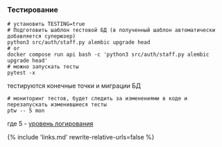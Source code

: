 ### Тестирование
```shell
# установить TESTING=true
# Подготовить шаблон тестовой БД (в полученный шаблон автоматически добавляется суперюзер)
python3 src/auth/staff.py alembic upgrade head
# or
docker compose run api bash -c 'python3 src/auth/staff.py alembic upgrade head'
# можно запускать тесты
pytest -x
```
тестируются конечные точки и миграции БД
```shell
# мониторинг тестов, будет следить за изменениями в коде и перезапускать изменившиеся тесты
ptw -- 5 mon
```
где 5 - [уровень логирования](https://docs.python.org/3/library/logging.html#logging-levels) 

{% 
include 'links.md'
rewrite-relative-urls=false
%}
